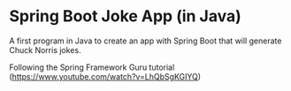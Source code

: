# Spring Boot Joke App (in Java)

A first program in Java to create an app with Spring Boot that will generate Chuck Norris jokes.

Following the Spring Framework Guru tutorial (https://www.youtube.com/watch?v=LhQbSgKGIYQ)




